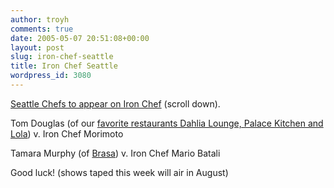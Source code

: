 ```yaml
---
author: troyh
comments: true
date: 2005-05-07 20:51:08+00:00
layout: post
slug: iron-chef-seattle
title: Iron Chef Seattle
wordpress_id: 3080
---
```


[Seattle Chefs to appear on Iron Chef](http://seattletimes.nwsource.com/html/restaurants/2002254070_taste27.html?syndication=rss) (scroll down).

Tom Douglas (of our [favorite restaurants Dahlia Lounge, Palace Kitchen and Lola](http://tomdouglas.com/)) v. Iron Chef Morimoto

Tamara Murphy (of [Brasa](http://www.brasa.com/)) v. Iron Chef Mario Batali

Good luck! (shows taped this week will air in August)
